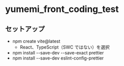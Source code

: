 # yumemi_front_coding_test

## セットアップ

- npm create vite@latest
  - React、TypeScript（SWC ではない）を選択
- npm install --save-dev --save-exact prettier
- npm install --save-dev eslint-config-prettier
